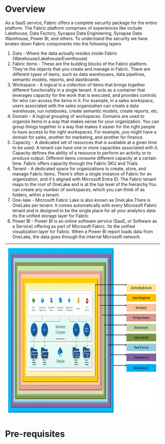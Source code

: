 # Overview

As a SaaS service, Fabric offers a complete security package for the entire platform. The Fabric platform comprises of experiences like include Lakehouse, Data Factory, Synapse Data Engineering, Synapse Data Warehouse, Power BI, and others. To understand the security we have broken down Fabric components into the following layers

1. Data - Where the data actually resides inside Fabric (Warehouse/Lakehouse/Eventhouse)
1. Fabric items - These are the building blocks of the Fabric platform. They're the objects that you create and manage in Fabric. There are different types of items, such as data warehouses, data pipelines, semantic models, reports, and dashboards.
1. Workspace - A logical is a collection of items that brings together different functionality in a single tenant. It acts as a container that leverages capacity for the work that is executed, and provides controls for who can access the items in it. For example, in a sales workspace, users associated with the sales organization can create a data warehouse, run notebooks, create semantic models, create reports, etc.
1. Domain - A logical grouping of workspaces. Domains are used to organize items in a way that makes sense for your organization. You can group things together in a way that makes it easier for the right people to have access to the right workspaces. For example, you might have a domain for sales, another for marketing, and another for finance.
1. Capacity - A dedicated set of resources that is available at a given time to be used. A tenant can have one or more capacities associated with it. Capacity defines the ability of a resource to perform an activity or to produce output. Different items consume different capacity at a certain time. Fabric offers capacity through the Fabric SKU and Trials.
1. Tenant - A dedicated space for organizations to create, store, and manage Fabric items. There's often a single instance of Fabric for an organization, and it's aligned with Microsoft Entra ID. The Fabric tenant maps to the root of OneLake and is at the top level of the hierarchy.You can create any number of workspaces, which you can think of as folders, within a tenant.
1. One-lake - Microsoft Fabric Lake is also known as OneLake.There is OneLake per tenant. It comes automatically with every Microsoft Fabric tenant and is designed to be the single place for all your analytics data. Its the unified storage layer for Fabric
1. Power BI - Power BI is an online software service (SaaS, or Software as a Service) offering as part of Microsoft Fabric. Its the unified visualization layer for Fabric. When a Power BI report loads data from OneLake, the data goes 
through the internal Microsoft network.

|<img src='/Assests/Security/Media/FabricSecurityLayers.PNG' width='1000' height='550'>|
| ----------- | 

# Pre-requisites

